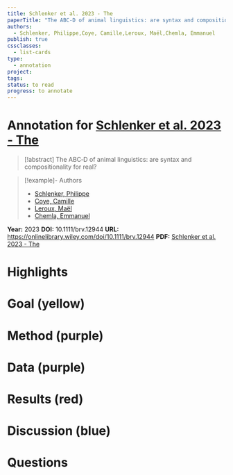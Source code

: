 ```yaml
---
title: Schlenker et al. 2023 - The
paperTitle: "The ABC‐D of animal linguistics: are syntax and compositionality for real?"
authors:
  - Schlenker, Philippe,Coye, Camille,Leroux, Maël,Chemla, Emmanuel
publish: true
cssclasses:
  - list-cards
type:
  - annotation
project: 
tags: 
status: to read
progress: to annotate
---
```

# Annotation for [Schlenker et al. 2023 - The](Papers/References/Schlenker%20et%20al.%202023%20-%20The)

> [!abstract] The ABC‐D of animal linguistics: are syntax and compositionality for real?

> [!example]- Authors
> - [Schlenker, Philippe](Schlenker%2C%20Philippe)
> - [Coye, Camille](Coye%2C%20Camille)
> - [Leroux, Maël](Leroux%2C%20Ma%C3%ABl)
> - [Chemla, Emmanuel](Chemla%2C%20Emmanuel)

**Year:** 2023
**DOI:** 10.1111/brv.12944
**URL:** https://onlinelibrary.wiley.com/doi/10.1111/brv.12944
**PDF:** [Schlenker et al. 2023 - The](Papers/PDFs/Schlenker%20et%20al.%202023%20-%20The%20span%20stylefont-variantsmall-capsABC%E2%80%90Dspan%20of%20animal%20linguistics%20are%20syntax%20and%20compositionality%20for%20real.pdf)

# Highlights


# Goal (yellow)


# Method (purple)


# Data (purple)


# Results (red)


# Discussion (blue)


# Questions

